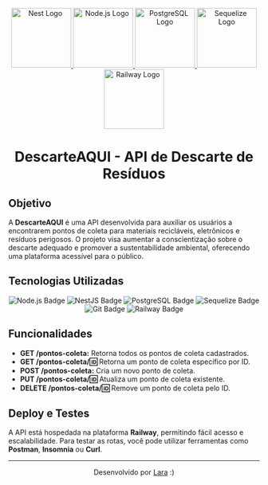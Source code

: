 <p align="center">
  <a href="http://nestjs.com/" target="_blank">
    <img src="https://nestjs.com/img/logo-small.svg" width="120" alt="Nest Logo" />
  </a>
  <a href="https://nodejs.org/" target="_blank">
    <img src="https://upload.wikimedia.org/wikipedia/commons/d/d9/Node.js_logo.svg" alt="Node.js Logo" width="120" />
  </a>
  <a href="https://www.postgresql.org/" target="_blank">
    <img src="https://upload.wikimedia.org/wikipedia/commons/2/29/Postgresql_elephant.svg" width="120" alt="PostgreSQL Logo" />
  </a>
  <a href="https://sequelize.org/" target="_blank">
    <img src="https://avatars.githubusercontent.com/u/3591786?s=200&v=4" width="120" alt="Sequelize Logo" />
  </a>
  <a href="https://railway.app/" target="_blank">
    <img src="https://railway.app/brand/logo-light.png" width="120" alt="Railway Logo" />
  </a>
</p>

<h1 align="center">DescarteAQUI - API de Descarte de Resíduos</h1>

## Objetivo

A **DescarteAQUI** é uma API desenvolvida para auxiliar os usuários a encontrarem pontos de coleta para materiais recicláveis, eletrônicos e resíduos perigosos. O projeto visa aumentar a conscientização sobre o descarte adequado e promover a sustentabilidade ambiental, oferecendo uma plataforma acessível para o público.

## Tecnologias Utilizadas

<p align="center">
  <img src="https://img.shields.io/badge/Node.js-339933?style=for-the-badge&logo=nodedotjs&logoColor=white" alt="Node.js Badge" />
  <img src="https://img.shields.io/badge/NestJS-E0234E?style=for-the-badge&logo=nestjs&logoColor=white" alt="NestJS Badge" />
  <img src="https://img.shields.io/badge/PostgreSQL-336791?style=for-the-badge&logo=postgresql&logoColor=white" alt="PostgreSQL Badge" />
  <img src="https://img.shields.io/badge/Sequelize-52B0E7?style=for-the-badge&logo=sequelize&logoColor=white" alt="Sequelize Badge" />
  <img src="https://img.shields.io/badge/Git-F05032?style=for-the-badge&logo=git&logoColor=white" alt="Git Badge" />
  <img src="https://img.shields.io/badge/Railway-0B0D0E?style=for-the-badge&logo=railway&logoColor=white" alt="Railway Badge" />
</p>

## Funcionalidades

- **GET /pontos-coleta:** Retorna todos os pontos de coleta cadastrados.
- **GET /pontos-coleta/:id:** Retorna um ponto de coleta específico por ID.
- **POST /pontos-coleta:** Cria um novo ponto de coleta.
- **PUT /pontos-coleta/:id:** Atualiza um ponto de coleta existente.
- **DELETE /pontos-coleta/:id:** Remove um ponto de coleta pelo ID.

## Deploy e Testes

A API está hospedada na plataforma **Railway**, permitindo fácil acesso e escalabilidade. Para testar as rotas, você pode utilizar ferramentas como **Postman**, **Insomnia** ou **Curl**.

---

<p align="center">
  Desenvolvido por <a href="https://github.com/laralimamota">Lara</a> :)
</p>
